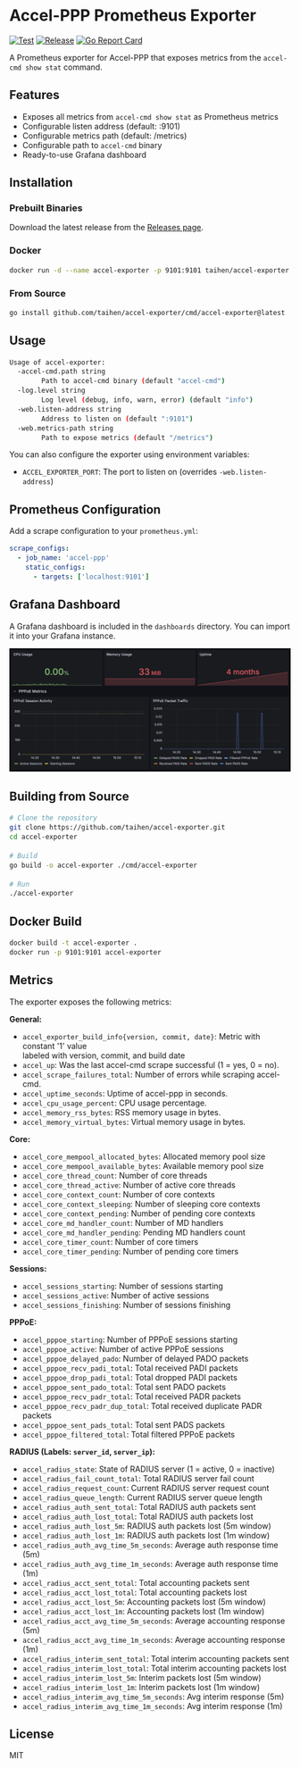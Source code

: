 # Accel-PPP Prometheus Exporter

[![Test](https://github.com/taihen/accel-exporter/actions/workflows/test.yml/badge.svg)](https://github.com/taihen/accel-exporter/actions/workflows/test.yml)
[![Release](https://github.com/taihen/accel-exporter/actions/workflows/release.yml/badge.svg)](https://github.com/taihen/accel-exporter/actions/workflows/release.yml)
[![Go Report Card](https://goreportcard.com/badge/github.com/taihen/accel-exporter)](https://goreportcard.com/report/github.com/taihen/accel-exporter)

A Prometheus exporter for Accel-PPP that exposes metrics from the `accel-cmd show stat` command.

## Features

- Exposes all metrics from `accel-cmd show stat` as Prometheus metrics
- Configurable listen address (default: :9101)
- Configurable metrics path (default: /metrics)
- Configurable path to `accel-cmd` binary
- Ready-to-use Grafana dashboard

## Installation

### Prebuilt Binaries

Download the latest release from the [Releases page](https://github.com/taihen/accel-exporter/releases).

### Docker

```bash
docker run -d --name accel-exporter -p 9101:9101 taihen/accel-exporter:latest
```

### From Source

```bash
go install github.com/taihen/accel-exporter/cmd/accel-exporter@latest
```

## Usage

```bash
Usage of accel-exporter:
  -accel-cmd.path string
        Path to accel-cmd binary (default "accel-cmd")
  -log.level string
        Log level (debug, info, warn, error) (default "info")
  -web.listen-address string
        Address to listen on (default ":9101")
  -web.metrics-path string
        Path to expose metrics (default "/metrics")
```

You can also configure the exporter using environment variables:

- `ACCEL_EXPORTER_PORT`: The port to listen on (overrides `-web.listen-address`)

## Prometheus Configuration

Add a scrape configuration to your `prometheus.yml`:

```yaml
scrape_configs:
  - job_name: 'accel-ppp'
    static_configs:
      - targets: ['localhost:9101']
```

## Grafana Dashboard

A Grafana dashboard is included in the `dashboards` directory. You can import it into your Grafana instance.

![Grafana Dashboard.](dashboards/grafana.png)

## Building from Source

```bash
# Clone the repository
git clone https://github.com/taihen/accel-exporter.git
cd accel-exporter

# Build
go build -o accel-exporter ./cmd/accel-exporter

# Run
./accel-exporter
```

## Docker Build

```bash
docker build -t accel-exporter .
docker run -p 9101:9101 accel-exporter
```

## Metrics

The exporter exposes the following metrics:

**General:**

- `accel_exporter_build_info{version, commit, date}`: Metric with constant '1' value  
  labeled with version, commit, and build date
- `accel_up`: Was the last accel-cmd scrape successful (1 = yes, 0 = no).
- `accel_scrape_failures_total`: Number of errors while scraping accel-cmd.
- `accel_uptime_seconds`: Uptime of accel-ppp in seconds.
- `accel_cpu_usage_percent`: CPU usage percentage.
- `accel_memory_rss_bytes`: RSS memory usage in bytes.
- `accel_memory_virtual_bytes`: Virtual memory usage in bytes.

**Core:**

- `accel_core_mempool_allocated_bytes`: Allocated memory pool size
- `accel_core_mempool_available_bytes`: Available memory pool size
- `accel_core_thread_count`: Number of core threads
- `accel_core_thread_active`: Number of active core threads
- `accel_core_context_count`: Number of core contexts
- `accel_core_context_sleeping`: Number of sleeping core contexts
- `accel_core_context_pending`: Number of pending core contexts
- `accel_core_md_handler_count`: Number of MD handlers
- `accel_core_md_handler_pending`: Pending MD handlers count
- `accel_core_timer_count`: Number of core timers
- `accel_core_timer_pending`: Number of pending core timers

**Sessions:**

- `accel_sessions_starting`: Number of sessions starting
- `accel_sessions_active`: Number of active sessions
- `accel_sessions_finishing`: Number of sessions finishing

**PPPoE:**

- `accel_pppoe_starting`: Number of PPPoE sessions starting
- `accel_pppoe_active`: Number of active PPPoE sessions
- `accel_pppoe_delayed_pado`: Number of delayed PADO packets
- `accel_pppoe_recv_padi_total`: Total received PADI packets
- `accel_pppoe_drop_padi_total`: Total dropped PADI packets
- `accel_pppoe_sent_pado_total`: Total sent PADO packets
- `accel_pppoe_recv_padr_total`: Total received PADR packets
- `accel_pppoe_recv_padr_dup_total`: Total received duplicate PADR packets
- `accel_pppoe_sent_pads_total`: Total sent PADS packets
- `accel_pppoe_filtered_total`: Total filtered PPPoE packets

**RADIUS (Labels: `server_id`, `server_ip`):**

- `accel_radius_state`: State of RADIUS server (1 = active, 0 = inactive)
- `accel_radius_fail_count_total`: Total RADIUS server fail count
- `accel_radius_request_count`: Current RADIUS server request count
- `accel_radius_queue_length`: Current RADIUS server queue length
- `accel_radius_auth_sent_total`: Total RADIUS auth packets sent
- `accel_radius_auth_lost_total`: Total RADIUS auth packets lost
- `accel_radius_auth_lost_5m`: RADIUS auth packets lost (5m window)
- `accel_radius_auth_lost_1m`: RADIUS auth packets lost (1m window)
- `accel_radius_auth_avg_time_5m_seconds`: Average auth response time (5m)
- `accel_radius_auth_avg_time_1m_seconds`: Average auth response time (1m)
- `accel_radius_acct_sent_total`: Total accounting packets sent
- `accel_radius_acct_lost_total`: Total accounting packets lost
- `accel_radius_acct_lost_5m`: Accounting packets lost (5m window)
- `accel_radius_acct_lost_1m`: Accounting packets lost (1m window)
- `accel_radius_acct_avg_time_5m_seconds`: Average accounting response (5m)
- `accel_radius_acct_avg_time_1m_seconds`: Average accounting response (1m)
- `accel_radius_interim_sent_total`: Total interim accounting packets sent
- `accel_radius_interim_lost_total`: Total interim accounting packets lost
- `accel_radius_interim_lost_5m`: Interim packets lost (5m window)
- `accel_radius_interim_lost_1m`: Interim packets lost (1m window)
- `accel_radius_interim_avg_time_5m_seconds`: Avg interim response (5m)
- `accel_radius_interim_avg_time_1m_seconds`: Avg interim response (1m)

## License

MIT
